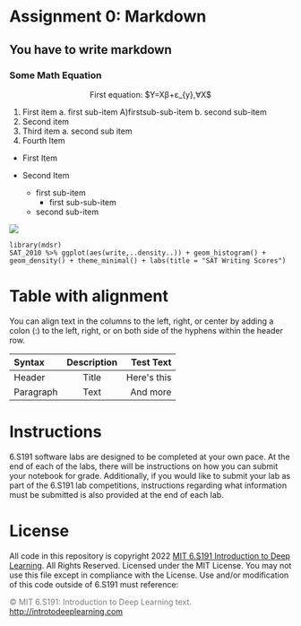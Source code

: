    # Assignment 0: Markdown
## You have to write  markdown
### Some Math Equation

<p align = "center">First equation: $Y=X&beta;+&epsilon;_{y},&forall;X$</p>


 1. First item a. first sub-item A)firstsub-sub-item b. second sub-item
2. Second item
3. Third item a. second sub item
4. Fourth Item  
* First Item  

* Second Item  
   * first sub-item  
      * first sub-sub-item
   * second sub-item  
<img src="https://camo.githubusercontent.com/e6947af48fb1f3bb4f8238ee96f307dc6ddc9c9640c373484badd0cd42a3a25d/68747470733a2f2f69636f6e732e69636f6e617263686976652e636f6d2f69636f6e732f69636f6e6b612f6d656f772f3235362f6361742d636167652d69636f6e2e706e67"> 


``` library(tidyverse)
library(mdsr)
SAT_2010 %>% ggplot(aes(write,..density..)) + geom_histogram() +
geom_density() + theme_minimal() + labs(title = "SAT Writing Scores") 

```

# __Table with alignment__
You can align text in the columns to the left, right, or center by adding a colon (:) to the left,
right, or on both side of the hyphens within the header row.</br>



| Syntax      | Description | Test Text     |
| :---        |    :----:   |          ---: |
| Header      | Title       | Here's this   |
| Paragraph   | Text        | And more      |


# __Instructions__

6.S191 software labs are designed to be completed at your own pace. At the end of each
of the labs, there will be instructions on how you can submit your notebook for grade.
Additionally, if you would like to submit your lab as part of the 6.S191 lab competitions,
instructions regarding what information must be submitted is also provided at the end of
each lab.

# __License__
All code in this repository is copyright 2022 [MIT 6.S191 Introduction to Deep Learning](http://introtodeeplearning.com/). All
Rights Reserved.
Licensed under the MIT License. You may not use this file except in compliance with the
License. Use and/or modification of this code outside of 6.S191 must reference:    

<span style="color: black ; opacity : 0.5"> © MIT 6.S191: Introduction to Deep Learning text.</span>   
http://introtodeeplearning.com

